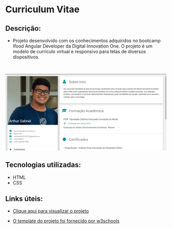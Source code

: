 # Curriculum Vitae

## Descrição:

- Projeto desenvolvido com os conhecimentos adquiridos no bootcamp Ifood Angular Developer da Digital Innovation One. O projeto é um   modelo de currículo virtual e responsivo para telas de diversos dispositivos.

<br>

<p align="center">
    <img src="./img/print.png" alt="foto do currículo">
</p>

## Tecnologias utilizadas: 

- HTML
- CSS

## Links úteis:

- [Clique aqui para visualizar o projeto](https://arthurgab03.github.io/curriculum-vitae/index.html)

- [O template do projeto foi fornecido por w3schools](https://www.w3schools.com/w3css/default.asp)

